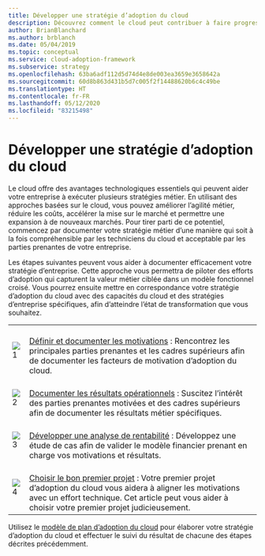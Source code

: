 ```yaml
---
title: Développer une stratégie d’adoption du cloud
description: Découvrez comment le cloud peut contribuer à faire progresser votre stratégie d’entreprise à l’aide du Cloud Adoption Framework pour Azure.
author: BrianBlanchard
ms.author: brblanch
ms.date: 05/04/2019
ms.topic: conceptual
ms.service: cloud-adoption-framework
ms.subservice: strategy
ms.openlocfilehash: 63ba6adf112d5d74d4e8de003ea3659e3658642a
ms.sourcegitcommit: 60d8b863d431b5d7c005f2f14488620b6c4c49be
ms.translationtype: HT
ms.contentlocale: fr-FR
ms.lasthandoff: 05/12/2020
ms.locfileid: "83215498"
---
```

<!-- markdownlint-disable MD026 -->

# <a name="develop-a-cloud-adoption-strategy"></a>Développer une stratégie d’adoption du cloud

Le cloud offre des avantages technologiques essentiels qui peuvent aider votre entreprise à exécuter plusieurs stratégies métier. En utilisant des approches basées sur le cloud, vous pouvez améliorer l’agilité métier, réduire les coûts, accélérer la mise sur le marché et permettre une expansion à de nouveaux marchés. Pour tirer parti de ce potentiel, commencez par documenter votre stratégie métier d’une manière qui soit à la fois compréhensible par les techniciens du cloud et acceptable par les parties prenantes de votre entreprise.

Les étapes suivantes peuvent vous aider à documenter efficacement votre stratégie d’entreprise. Cette approche vous permettra de piloter des efforts d’adoption qui capturent la valeur métier ciblée dans un modèle fonctionnel croisé. Vous pourrez ensuite mettre en correspondance votre stratégie d’adoption du cloud avec des capacités du cloud et des stratégies d’entreprise spécifiques, afin d’atteindre l’état de transformation que vous souhaitez.

<!-- markdownlint-disable MD033 -->
<!-- docsTest:ignore images _images -->

| | |
|---|---|
| ![1](../_images/icons/1.png)     | <br>[Définir et documenter les motivations](./motivations.md) : Rencontrez les principales parties prenantes et les cadres supérieurs afin de documenter les facteurs de motivation d’adoption du cloud.                                |
| ![2](../_images/icons/2.png)     | <br>[Documenter les résultats opérationnels](./business-outcomes/index.md) : Suscitez l’intérêt des parties prenantes motivées et des cadres supérieurs afin de documenter les résultats métier spécifiques.                                |
| ![3](../_images/icons/3.png)     | <br>[Développer une analyse de rentabilité](./cloud-migration-business-case.md) : Développez une étude de cas afin de valider le modèle financier prenant en charge vos motivations et résultats.                                |
| ![4](../_images/icons/4.png)      | <br>[Choisir le bon premier projet](./first-adoption-project.md) : Votre premier projet d’adoption du cloud vous aidera à aligner les motivations avec un effort technique. Cet article peut vous aider à choisir votre premier projet judicieusement.                        |

Utilisez le [modèle de plan d’adoption du cloud](https://archcenter.blob.core.windows.net/cdn/fusion/readiness/Microsoft-Cloud-Adoption-Framework-Strategy-and-Plan-Template.docx) pour élaborer votre stratégie d’adoption du cloud et effectuer le suivi du résultat de chacune des étapes décrites précédemment.
